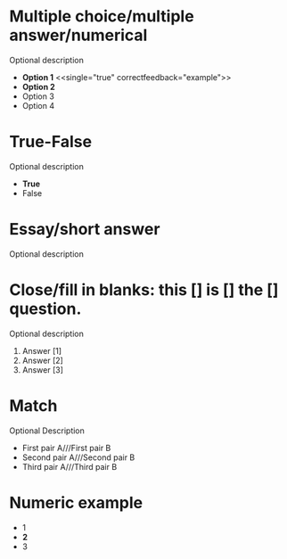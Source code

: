 # Multiple choice/multiple answer/numerical
Optional description 

- **Option 1** <<single="true" correctfeedback="example">>
- **Option 2**
- Option 3
- Option 4

# True-False
Optional description

- **True**
- False

# Essay/short answer
Optional description


# Close/fill in blanks: this [] is [] the [] question.
Optional description

1. Answer [1]
2. Answer [2]
3. Answer [3]

# Match
Optional Description

- First pair A///First pair B
- Second pair A///Second pair B
- Third pair A///Third pair B



# Numeric example

- 1
- **2**
- 3